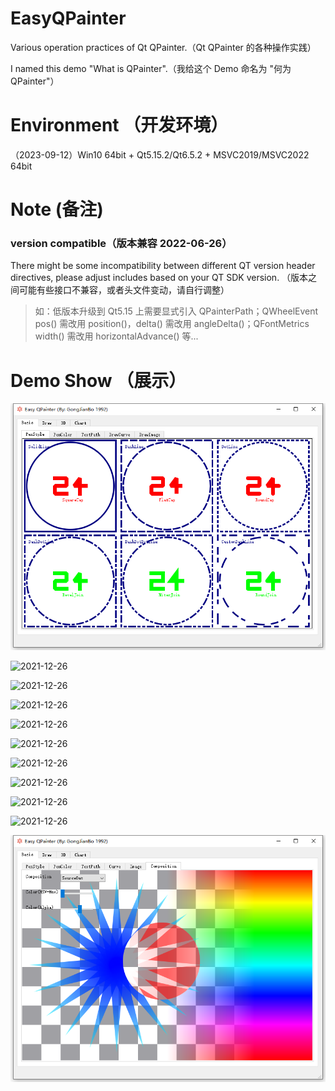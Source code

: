 # EasyQPainter 

Various operation practices of Qt QPainter.（Qt QPainter 的各种操作实践）

I named this demo "What is QPainter".（我给这个 Demo 命名为 "何为 QPainter"）

# Environment （开发环境）

（2023-09-12）Win10 64bit + Qt5.15.2/Qt6.5.2 + MSVC2019/MSVC2022 64bit

# Note  (备注)

### version compatible（版本兼容 2022-06-26）

There might be some incompatibility between different QT version header directives, please adjust includes based on your QT SDK version. （版本之间可能有些接口不兼容，或者头文件变动，请自行调整）
> 如：低版本升级到 Qt5.15 上需要显式引入 QPainterPath；QWheelEvent pos() 需改用 position()，delta() 需改用 angleDelta()；QFontMetrics width() 需改用 horizontalAdvance() 等...

# Demo Show （展示）

![2021-12-26](img/demo/1.png)

![2021-12-26](img/demo/2.png)

![2021-12-26](img/demo/3.png)

![2021-12-26](img/demo/4.png)

![2021-12-26](img/demo/5.png)

![2021-12-26](img/demo/6.png)

![2021-12-26](img/demo/7.png)

![2021-12-26](img/demo/8.png)

![2021-12-26](img/demo/9.png)

![2021-12-26](img/demo/10.png)

![2023-09-12](img/demo/11.png)
